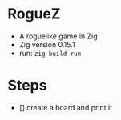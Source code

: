 # RogueZ

- A roguelike game in Zig
- Zig version 0.15.1
- run: `zig build run`

# Steps

- [] create a board and print it
